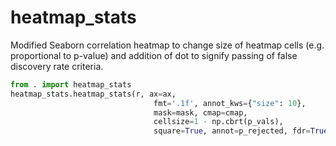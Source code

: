# heatmap_stats
Modified Seaborn correlation heatmap to change size of heatmap cells (e.g. proportional to p-value) and addition of dot to signify passing of false discovery rate criteria.

```python
from . import heatmap_stats
heatmap_stats.heatmap_stats(r, ax=ax, 
                                fmt='.1f', annot_kws={"size": 10},
                                mask=mask, cmap=cmap,
                                cellsize=1 - np.cbrt(p_vals),
                                square=True, annot=p_rejected, fdr=True)
```

